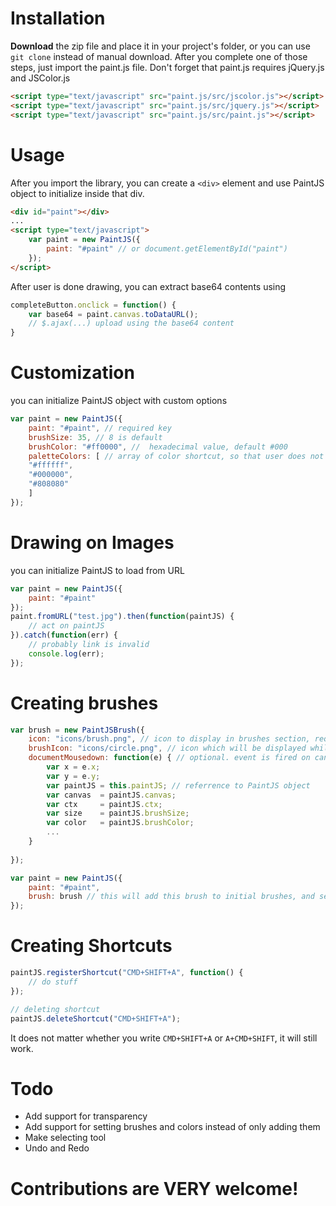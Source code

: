 # Installation
__Download__ the zip file and place it in your project's folder, or you can use `git clone` instead of manual download. After you complete one of those steps, just import the paint.js file. Don't forget that paint.js requires jQuery.js and JSColor.js
```html
<script type="text/javascript" src="paint.js/src/jscolor.js"></script>
<script type="text/javascript" src="paint.js/src/jquery.js"></script>
<script type="text/javascript" src="paint.js/src/paint.js"></script>
```
# Usage
After you import the library, you can create a ``<div>`` element and use PaintJS object to initialize inside that div.

```html
<div id="paint"></div>
...
<script type="text/javascript">
    var paint = new PaintJS({
        paint: "#paint" // or document.getElementById("paint")
    });
</script>
```
After user is done drawing, you can extract base64 contents using
```javascript
completeButton.onclick = function() {
    var base64 = paint.canvas.toDataURL();
    // $.ajax(...) upload using the base64 content
}
```

# Customization
you can initialize PaintJS object with custom options
```javascript
var paint = new PaintJS({
    paint: "#paint", // required key
    brushSize: 35, // 8 is default
    brushColor: "#ff0000", //  hexadecimal value, default #000
    paletteColors: [ // array of color shortcut, so that user does not have to use colorpicker for everything
    "#ffffff",
    "#000000",
    "#808080"
    ]
});
```
# Drawing on Images
you can initialize PaintJS to load from URL
```javascript
var paint = new PaintJS({
    paint: "#paint"
});
paint.fromURL("test.jpg").then(function(paintJS) {
    // act on paintJS
}).catch(function(err) {
    // probably link is invalid
    console.log(err);
});
```

# Creating brushes
```javascript
var brush = new PaintJSBrush({
    icon: "icons/brush.png", // icon to display in brushes section, required
    brushIcon: "icons/circle.png", // icon which will be displayed while mouse has entered the canvas
    documentMousedown: function(e) { // optional. event is fired on canvas mousedown
        var x = e.x;
        var y = e.y;
        var paintJS = this.paintJS; // referrence to PaintJS object
        var canvas  = paintJS.canvas;
        var ctx     = paintJS.ctx;
        var size    = paintJS.brushSize;
        var color   = paintJS.brushColor;
        ...
    }
    
});

var paint = new PaintJS({
    paint: "#paint",
    brush: brush // this will add this brush to initial brushes, and set it as active
});
```

# Creating Shortcuts
```javascript
paintJS.registerShortcut("CMD+SHIFT+A", function() {
    // do stuff
});

// deleting shortcut
paintJS.deleteShortcut("CMD+SHIFT+A");
```
It does not matter whether you write ``CMD+SHIFT+A`` or ``A+CMD+SHIFT``, it will still work.

# Todo
* Add support for transparency
* Add support for setting brushes and colors instead of only adding them
* Make selecting tool
* Undo and Redo

Contributions are VERY welcome!
===============================
